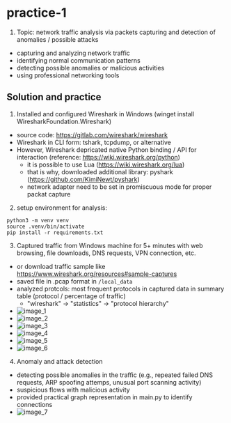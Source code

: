 # practice-1
1. Topic: network traffic analysis via packets capturing and detection of anomalies / possible attacks
- capturing and analyzing network traffic
- identifying normal communication patterns
- detecting possible anomalies or malicious activities
- using professional networking tools

## Solution and practice
1. Installed and configured Wireshark in Windows (winget install WiresharkFoundation.Wireshark)
- source code: https://gitlab.com/wireshark/wireshark
- Wireshark in CLI form: tshark, tcpdump, or alternative
- However, Wireshark depricated native Python binding / API for interaction (reference: https://wiki.wireshark.org/python)
  - it is possible to use Lua (https://wiki.wireshark.org/lua)
  - that is why, downloaded additional library: pyshark (https://github.com/KimiNewt/pyshark)
  - network adapter need to be set in promiscuous mode for proper packat capture
2. setup environment for analysis:
```
python3 -m venv venv
source .venv/bin/activate
pip install -r requirements.txt
```
3. Captured traffic from Windows machine for 5+ minutes with web browsing, file downloads, DNS requests, VPN connection, etc.
  - or download traffic sample like https://www.wireshark.org/resources#sample-captures
  - saved file in .pcap format in `/local_data`
  - analyzed protcols: most frequent protocols in captured data in summary table (protocol / percentage of traffic)
    - "wireshark" -> "statistics" -> "protocol hierarchy"
  - ![image_1]("./images/1.png")
  - ![image_2]("./images/2.png")
  - ![image_3]("./images/3.png")
  - ![image_4]("./images/4.png")
  - ![image_5]("./images/5.png")
  - ![image_6]("./images/6.png")
4. Anomaly and attack detection
  - detecting possible anomalies in the traffic (e.g., repeated failed DNS requests, ARP spoofing attemps, unusual port scanning activity)
  - suspicious flows with malicious activity
  - provided practical graph representation in main.py to identify connections
  - ![image_7]("./images/7.png")

